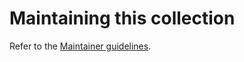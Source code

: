 # Maintaining this collection

Refer to the [Maintainer guidelines](https://github.com/ansible/community-docs/blob/main/maintaining.rst).

